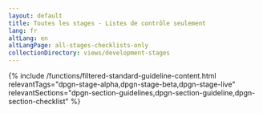 ```yaml
---
layout: default
title: Toutes les stages - Listes de contrôle seulement
lang: fr
altLang: en
altLangPage: all-stages-checklists-only
collectionDirectory: views/development-stages
---
```


{% include /functions/filtered-standard-guideline-content.html relevantTags="dpgn-stage-alpha,dpgn-stage-beta,dpgn-stage-live" relevantSections="dpgn-section-guidelines,dpgn-section-guideline,dpgn-section-checklist" %}
